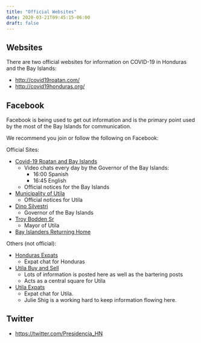 ```yaml
---
title: "Official Websites"
date: 2020-03-21T09:45:15-06:00
draft: false
---
```


Websites
--------

There are two official websites for information on COVID-19 in Honduras and the
Bay Islands:

* http://covid19roatan.com/
* http://covid19honduras.org/

Facebook
--------

Facebook is being used to get out information and is the primary point used by
the most of the Bay Islands for communication.

We recommend you join or follow the following on Facebook:

Official Sites:
* [Covid-19 Roatan and Bay Islands](https://m.facebook.com/Covid19Roatan/)
  * Video chats every day by the Governor of the Bay Islands:
    * 16:00 Spanish
    * 16:45 English
  * Official notices for the Bay Islands
* [Municipality of Utila](https://www.facebook.com/Municipalidad-de-Utila-328195770717532/)
  * Official notices for Utila
* [Dino Silvestri](https://www.facebook.com/dinogsilvestri/)
  * Governor of the Bay Islands
* [Troy Bodden Sr](https://www.facebook.com/TroyBoddenSr/)
  * Mayor of Utila
* [Bay Islanders Returning Home](https://www.facebook.com/groups/1508950895945539)

Others (not official):
* [Honduras Expats](https://www.facebook.com/groups/923940754323275/)
  * Expat chat for Honduras
* [Utila Buy and Sell](https://www.facebook.com/groups/116804641783120/)
  * Lots of information is posted here as well as the bartering posts
  * Acts as a central square for Utila
* [Utila Expats](https://www.facebook.com/groups/utilaexpats/)
  * Expat chat for Utila.
  * Julie Shig is a working hard to keep information flowing here.

Twitter
-------

* https://twitter.com/Presidencia_HN
